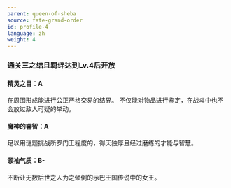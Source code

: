 ```yaml
---
parent: queen-of-sheba
source: fate-grand-order
id: profile-4
language: zh
weight: 4
---
```


### 通关三之结且羁绊达到Lv.4后开放

#### 精灵之目：A

在周围形成能进行公正严格交易的结界。
不仅能对物品进行鉴定，在战斗中也不会放过敌人可疑的举动。

#### 魔神的睿智：A

足以用谜题挑战所罗门王程度的，得天独厚且经过磨练的才能与智慧。

#### 领袖气质：B-

不断让无数后世之人为之倾倒的示巴王国传说中的女王。

